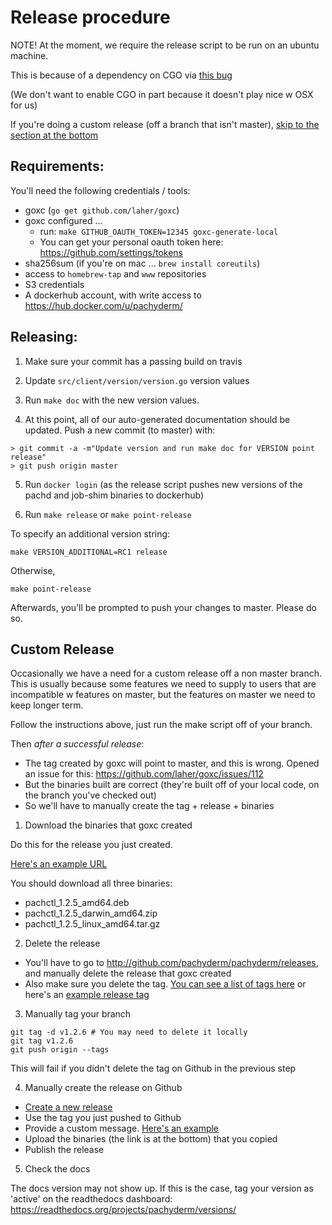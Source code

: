 # Release procedure

NOTE! At the moment, we require the release script to be run on an ubuntu machine.

This is because of a dependency on CGO via [this bug](https://github.com/opencontainers/runc/issues/841)

(We don't want to enable CGO in part because it doesn't play nice w OSX for us)

If you're doing a custom release (off a branch that isn't master), [skip to the section at the bottom](#custom-release) 

## Requirements:

You'll need the following credentials / tools:

- goxc (`go get github.com/laher/goxc`)
- goxc configured ...
    - run: `make GITHUB_OAUTH_TOKEN=12345 goxc-generate-local`
    - You can get your personal oauth token here: https://github.com/settings/tokens
- sha256sum (if you're on mac ... `brew install coreutils`)
- access to `homebrew-tap` and `www` repositories
- S3 credentials
- A dockerhub account, with write access to https://hub.docker.com/u/pachyderm/

## Releasing:

1) Make sure your commit has a passing build on travis

2) Update `src/client/version/version.go` version values

3) Run `make doc` with the new version values.

4) At this point, all of our auto-generated documentation should be updated. Push a new commit (to master) with:

```
> git commit -a -m"Update version and run make doc for VERSION point release"
> git push origin master
```

5) Run `docker login` (as the release script pushes new versions of the pachd and job-shim binaries to dockerhub)

6) Run `make release` or `make point-release`

To specify an additional version string:

```shell
make VERSION_ADDITIONAL=RC1 release
```

Otherwise,

```shell
make point-release
```

Afterwards, you'll be prompted to push your changes to master. Please do so.

## Custom Release

Occasionally we have a need for a custom release off a non master branch. This is usually because some features we need to supply to users that are incompatible w features on master, but the features on master we need to keep longer term.

Follow the instructions above, just run the make script off of your branch. 

Then _after a successful release_:


- The tag created by goxc will point to master, and this is wrong. Opened an issue for this: https://github.com/laher/goxc/issues/112
- But the binaries built are correct (they're built off of your local code, on the branch you've checked out)
- So we'll have to manually create the tag + release + binaries

1) Download the binaries that goxc created

Do this for the release you just created.

[Here's an example URL](https://github.com/pachyderm/pachyderm/releases/tag/v1.2.5)

You should download all three binaries:

- pachctl_1.2.5_amd64.deb
- pachctl_1.2.5_darwin_amd64.zip
- pachctl_1.2.5_linux_amd64.tar.gz

2) Delete the release

- You'll have to go to http://github.com/pachyderm/pachyderm/releases, and manually delete the release that goxc created
- Also make sure you delete the tag. [You can see a list of tags here](https://github.com/pachyderm/pachyderm/tags) or here's an [example release tag](https://github.com/pachyderm/pachyderm/releases/tag/v1.2.5)

3) Manually tag your branch

```
git tag -d v1.2.6 # You may need to delete it locally
git tag v1.2.6
git push origin --tags
```

This will fail if you didn't delete the tag on Github in the previous step

4) Manually create the release on Github

- [Create a new release](https://github.com/pachyderm/pachyderm/releases/new)
- Use the tag you just pushed to Github
- Provide a custom message. [Here's an example](https://github.com/pachyderm/pachyderm/releases/tag/v1.2.6)
- Upload the binaries (the link is at the bottom) that you copied
- Publish the release

5) Check the docs

The docs version may not show up. If this is the case, tag your version as 'active' on the readthedocs dashboard: https://readthedocs.org/projects/pachyderm/versions/

